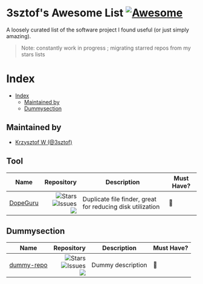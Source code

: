 # 3sztof's Awesome List [![Awesome](https://awesome.re/badge.svg)](https://awesome.re)

A loosely curated list of the software project I found useful (or just simply amazing).

> Note: constantly work in progress ; migrating starred repos from my stars lists

# Index
- [Index](#index)
  - [Maintained by](#maintained-by)
  - [Dummysection](#dummysection)
 

## Maintained by

- [Krzysztof W (@3sztof)](https://github.com/3sztof)

## Tool

| Name | Repository | Description | Must Have? |
| --- | --- | --- | --- |
| [DopeGuru](https://github.com/arsenetar/dupeguru) | [<img align="right" src="[https://img.shields.io/github/stars/arsenetar/dupeguru?label=%E2%AD%90%EF%B8%8F](https://github.com/arsenetar/dupeguru)&logo=github" alt="Stars"><br><img align="right" src="https://img.shields.io/github/issues-raw/arsenetar/dupeguru" alt="Issues"><br><img align="right" src="https://img.shields.io/github/last-commit/arsenetar/dupeguru">](https://github.com/arsenetar/dupeguru) | Duplicate file finder, great for reducing disk utilization | 🌟 | 

## Dummysection

| Name | Repository | Description | Must Have? |
| --- | --- | --- | --- |
| [dummy-repo](https://github.com/dummy/dummy-repo) | [<img align="right" src="https://img.shields.io/github/stars/dummy/dummy-repo?label=%E2%AD%90%EF%B8%8F&logo=github" alt="Stars"><br><img align="right" src="https://img.shields.io/github/issues-raw/dummy/dummy-repo" alt="Issues"><br><img align="right" src="https://img.shields.io/github/last-commit/dummy/dummy-repo">](https://github.com/dummy/dummy-repo) | Dummy description| 🌟 | 
